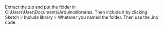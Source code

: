 Extract the zip and put the folder in C:\Users\User\Documents\Arduino\libraries.
Then include it by clicking Sketch > Include library > Whatever you named the folder.
Then use the .ino code.

